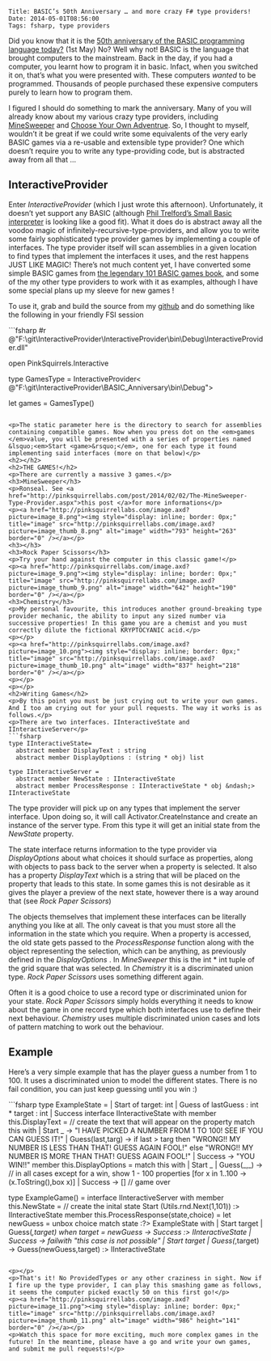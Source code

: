     Title: BASIC’s 50th Anniversary … and more crazy F# type providers!
    Date: 2014-05-01T08:56:00
    Tags: fsharp, type providers
<!-- more -->

<p>Did you know that it is the <a href="http://time.com/69316/basic/">50th anniversary of the BASIC programming language today?</a> (1st May) No? Well why not! BASIC is the language that brought computers to the mainstream. Back in the day, if you had a computer, you learnt how to program it in basic. Infact, when you switched it on, that&rsquo;s what you were presented with. These computers <em>wanted</em> to be programmed. Thousands of people purchased these expensive computers purely to learn how to program them.</p>
<p>I figured I should do something to mark the anniversary. Many of you will already know about my various crazy type providers, including <a href="http://pinksquirrellabs.com/post/2014/02/02/The-MineSweeper-Type-Provider.aspx">MineSweeper</a> and <a href="http://pinksquirrellabs.com/post/2013/07/29/Choose-Your-Own-Adventure-Type-Provider.aspx">Choose Your Own Adventrue</a>. So, I thought to myself, wouldn&rsquo;t it be great if we could write some equivalents of the very early BASIC games via a re-usable and extensible type provider? One which doesn&rsquo;t require you to write any type-providing code, but is abstracted away from all that &hellip;</p>
<h2>InteractiveProvider</h2>
<p>Enter <em>InteractiveProvider</em> (which I just wrote this afternoon). Unfortunately, it doesn&rsquo;t yet support any BASIC (although <a href="http://trelford.com/blog/post/interpreter.aspx">Phil Trelford&rsquo;s Small Basic interpreter</a> is looking like a good fit). What it does do is abstract away all the voodoo magic of infinitely-recursive-type-providers, and allow you to write some fairly sophisticated type provider games by implementing a couple of interfaces. The type provider itself will scan assemblies in a given location to find types that implement the interfaces it uses, and the rest happens JUST LIKE MAGIC! There&rsquo;s not much content yet, I have converted some simple BASIC games from <a href="http://www.atariarchives.org/basicgames/">the legendary 101 BASIC games book</a>, and some of the my other type providers to work with it as examples, although I have some special plans up my sleeve for new games !</p>
<p>To use it, grab and build the source from my <a href="https://github.com/pezipink/InteractiveProvider">github</a> and do something like the following in your friendly FSI session</p>
```fsharp
#r @"F:\git\InteractiveProvider\InteractiveProvider\bin\Debug\InteractiveProvider.dll"

open PinkSquirrels.Interactive

type GamesType = InteractiveProvider< @"F:\git\InteractiveProvider\BASIC_Anniversary\bin\Debug\">

let games = GamesType()
```

<p>The static parameter here is the directory to search for assemblies containing compatible games. Now when you press dot on the <em>games </em>value, you will be presented with a series of properties named &lsquo;<em>Start <game>&rsquo;</em>, one for each type it found implementing said interfaces (more on that below)</p>
<h2></h2>
<h2>THE GAMES!</h2>
<p>There are currently a massive 3 games.</p>
<h3>MineSweeper</h3>
<p>Ronseal. See <a href="http://pinksquirrellabs.com/post/2014/02/02/The-MineSweeper-Type-Provider.aspx">this post </a>for more informations</p>
<p><a href="http://pinksquirrellabs.com/image.axd?picture=image_8.png"><img style="display: inline; border: 0px;" title="image" src="http://pinksquirrellabs.com/image.axd?picture=image_thumb_8.png" alt="image" width="793" height="263" border="0" /></a></p>
<h3></h3>
<h3>Rock Paper Scissors</h3>
<p>Try your hand against the computer in this classic game!</p>
<p><a href="http://pinksquirrellabs.com/image.axd?picture=image_9.png"><img style="display: inline; border: 0px;" title="image" src="http://pinksquirrellabs.com/image.axd?picture=image_thumb_9.png" alt="image" width="642" height="190" border="0" /></a></p>
<h3>Chemistry</h3>
<p>My personal favourite, this introduces another ground-breaking type provider mechanic, the ability to input any sized number via successive properties! In this game you are a chemist and you must correctly dilute the fictional KRYPTOCYANIC acid.</p>
<p></p>
<p><a href="http://pinksquirrellabs.com/image.axd?picture=image_10.png"><img style="display: inline; border: 0px;" title="image" src="http://pinksquirrellabs.com/image.axd?picture=image_thumb_10.png" alt="image" width="837" height="218" border="0" /></a></p>
<p></p>
<p></p>
<h2>Writing Games</h2>
<p>By this point you must be just crying out to write your own games. And I too am crying out for your pull requests. The way it works is as follows.</p>
<p>There are two interfaces. IInteractiveState and IInteractiveServer</p>
```fsharp
type IInteractiveState= 
  abstract member DisplayText : string 
  abstract member DisplayOptions : (string * obj) list

type IInteractiveServer = 
  abstract member NewState : IInteractiveState 
  abstract member ProcessResponse : IInteractiveState * obj &ndash;> IInteractiveState
```

<p>The type provider will pick up on any types that implement the server interface. Upon doing so, it will call Activator.CreateInstance and create an instance of the server type. From this type it will get an initial state from the <em>NewState</em> property.</p>
<p>The state interface returns information to the type provider via <em>DisplayOptions </em>about what choices it should surface as properties, along with objects to pass back to the server when a property is selected. It also has a property <em>DisplayText</em> which is a string that will be placed on the property that leads to this state. In some games this is not desirable as it gives the player a preview of the next state, however there is a way around that (see <em>Rock Paper Scissors</em>)</p>
<p>The objects themselves that implement these interfaces can be literally anything you like at all. The only caveat is that you must store all the information in the state which you require. When a property is accessed, the old state gets passed to the <em>ProcessResponse </em>function along with the object representing the selection, which can be anything, as previously defined in the <em>DisplayOptions</em> . In <em>MineSweeper </em>this is the int * int tuple of the grid square that was selected. In <em>Chemistry</em> it is a discriminated union type. <em>Rock Paper Scissors </em>uses something different again.</p>
<p>Often it is a good choice to use a record type or discriminated union for your state. <em>Rock Paper Scissors </em>simply holds everything it needs to know about the game in one record type which both interfaces use to define their next behaviour. <em>Chemistry </em>uses multiple discriminated union cases and lots of pattern matching to work out the behaviour.</p>
<h2></h2>
<h2>Example</h2>
<p>Here&rsquo;s a very simple example that has the player guess a number from 1 to 100. It uses a discriminated union to model the different states. There is no fail condition, you can just keep guessing until you win :)</p>
```fsharp
type ExampleState = 
  | Start of target: int 
  | Guess of lastGuess : int * target : int 
  | Success 
    interface IInteractiveState with 
      member this.DisplayText = 
        // create the text that will appear on the property 
        match this with 
        | Start _ -> "I HAVE PICKED A NUMBER FROM 1 TO 100! SEE IF YOU CAN GUESS IT!" 
        | Guess(last,targ) -> 
          if last > targ then "WRONG!! MY NUMBER IS LESS THAN THAT! GUESS AGAIN FOOL!" 
          else "WRONG!! MY NUMBER IS MORE THAN THAT! GUESS AGAIN FOOL!" 
        | Success -> "YOU WIN!!" 
      member this.DisplayOptions = 
        match this with 
        | Start _ 
        | Guess(_,_) -> 
          // in all cases except for a win, show 1 - 100 properties 
          [for x in 1..100 -> (x.ToString(),box x)] 
        | Success -> [] // game over

type ExampleGame() = 
  interface IInteractiveServer with 
    member this.NewState = // create the inital state 
      Start (Utils.rnd.Next(1,101)) :> IInteractiveState 
    member this.ProcessResponse(state,choice) = 
      let newGuess = unbox<int> choice 
      match state :?> ExampleState with 
      | Start target 
      | Guess(_,target) when target = newGuess -> Success :> IInteractiveState 
      | Success -> failwith "this case is not possible" 
      | Start target 
      | Guess(_,target) -> Guess(newGuess,target) :> IInteractiveState
```

<p></p>
<p>That's it! No ProvidedTypes or any other craziness in sight. Now if I fire up the type provider, I can play this smashing game as follows, it seems the computer picked exactly 50 on this first go!</p>
<p><a href="http://pinksquirrellabs.com/image.axd?picture=image_11.png"><img style="display: inline; border: 0px;" title="image" src="http://pinksquirrellabs.com/image.axd?picture=image_thumb_11.png" alt="image" width="986" height="141" border="0" /></a></p>
<p>Watch this space for more exciting, much more complex games in the future! In the meantime, please have a go and write your own games, and submit me pull requests!</p>